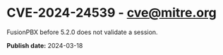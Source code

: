 # CVE-2024-24539 - cve@mitre.org

FusionPBX before 5.2.0 does not validate a session.

**Publish date:** 2024-03-18
